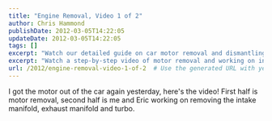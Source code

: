 ```yaml
---
title: "Engine Removal, Video 1 of 2"
author: Chris Hammond
publishDate: 2012-03-05T14:22:05
updateDate: 2012-03-05T14:22:05
tags: []
excerpt: "Watch our detailed guide on car motor removal and dismantling the intake manifold, exhaust manifold, and turbo."
excerpt: "Watch a step-by-step video of motor removal and working on intake/exhaust manifold and turbo. Get hands-on insights for your car project!"
url: /2012/engine-removal-video-1-of-2  # Use the generated URL with year
---
```

<p>I got the motor out of the car again yesterday, here's the video! First half is motor removal, second half is me and Eric working on removing the intake manifold, exhaust manifold and turbo.</p> <p><object width="425" height="350"><param name="movie" value="https://www.youtube.com/v/KtoVDHAM91k"></param><embed src="https://www.youtube.com/v/KtoVDHAM91k" type="application/x-shockwave-flash" width="425" height="350"></embed></object></p>

